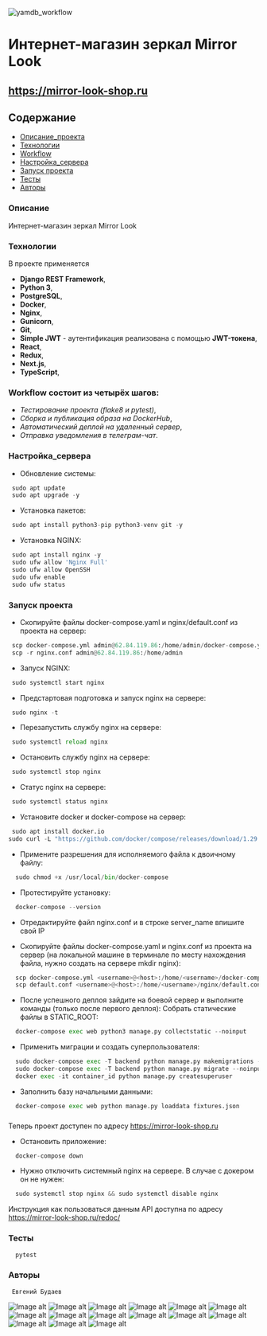 ![yamdb_workflow](https://github.com/EvgeniyBudaev/eccomerce_fullstack_mirrorlook_v3/actions/workflows/main.yml/badge.svg)

# Интернет-магазин зеркал Mirror Look

##  https://mirror-look-shop.ru

## Содержание
- [Описание_проекта](#Описание_проекта)
- [Технологии](#Технологии)
- [Workflow](#Workflow)
- [Настройка_сервера](#Настройка_сервера)
- [Запуск проекта](#Запуск_проекта)
- [Тесты](#Тесты)
- [Авторы](#Авторы)

### <a name="Описание_проекта">Описание</a>

Интернет-магазин зеркал Mirror Look

### <a name="Технологии">Технологии</a>

В проекте применяется
- **Django REST Framework**,
- **Python 3**,
- **PostgreSQL**,
- **Docker**,
- **Nginx**,
- **Gunicorn**,
- **Git**,
- **Simple JWT** - аутентификация реализована с помощью **JWT-токена**,
- **React**,
- **Redux**,
- **Next.js**,
- **TypeScript**,

### <a name="Workflow">Workflow состоит из четырёх шагов:</a>
- *Тестирование проекта (flake8 и pytest)*,
- *Сборка и публикация образа на DockerHub*,
- *Автоматический деплой на удаленный сервер*,
- *Отправка уведомления в телеграм-чат*.

### <a name="Настройка_сервера">Настройка_сервера</a>

- Обновление системы:

```python
 sudo apt update
 sudo apt upgrade -y  
```

- Установка пакетов:

```python
 sudo apt install python3-pip python3-venv git -y 
```

- Установка NGINX:

```python
 sudo apt install nginx -y
 sudo ufw allow 'Nginx Full'
 sudo ufw allow OpenSSH 
 sudo ufw enable 
 sudo ufw status 
```

### <a name="Запуск_проекта">Запуск проекта</a>

- Скопируйте файлы docker-compose.yaml и nginx/default.conf из проекта на сервер:

```python
 scp docker-compose.yml admin@62.84.119.86:/home/admin/docker-compose.yml
 scp -r nginx.conf admin@62.84.119.86:/home/admin
```

- Запуск NGINX:

```python
 sudo systemctl start nginx 
```

- Предстартовая подготовка и запуск nginx на сервере:

```python
 sudo nginx -t
```

- Перезапустить службу nginx на сервере:

```python
 sudo systemctl reload nginx
```

- Остановить службу nginx на сервере:

```python
 sudo systemctl stop nginx
```

- Статус nginx на сервере:

```python
 sudo systemctl status nginx
```

- Установите docker и docker-compose на сервер:

```python
 sudo apt install docker.io
sudo curl -L "https://github.com/docker/compose/releases/download/1.29.2/docker-compose-$(uname -s)-$(uname -m)" -o /usr/local/bin/docker-compose
```

- Примените разрешения для исполняемого файла к двоичному файлу:

```python
  sudo chmod +x /usr/local/bin/docker-compose
```

- Протестируйте установку:

```python
  docker-compose --version
```

-  Отредактируйте файл nginx.conf и в строке server_name впишите свой IP

- Скопируйте файлы docker-compose.yaml и nginx.conf из проекта на сервер
  (на локальной машине в терминале по месту нахождения файла,
  нужно создать на сервере mkdir nginx):

```python
  scp docker-compose.yml <username>@<host>:/home/<username>/docker-compose.yml
  scp default.conf <username>@<host>:/home/<username>/nginx/default.conf
```

- После успешного деплоя зайдите на боевой сервер и выполните команды (только после первого деплоя):
  Собрать статические файлы в STATIC_ROOT:
```python
  docker-compose exec web python3 manage.py collectstatic --noinput
```

- Применить миграции и создать суперпользователя:

```python
  sudo docker-compose exec -T backend python manage.py makemigrations --noinput
  sudo docker-compose exec -T backend python manage.py migrate --noinput
  docker exec -it container_id python manage.py createsuperuser
```

- Заполнить базу начальными данными:

```python
  docker-compose exec web python manage.py loaddata fixtures.json
```

###
Теперь проект доступен по адресу https://mirror-look-shop.ru

- Остановить приложение:

```python
  docker-compose down
```

- Нужно отключить системный nginx на сервере. В случае с докером он не нужен:

```python
  sudo systemctl stop nginx && sudo systemctl disable nginx
```


Инструкция как пользоваться данным API доступна по адресу https://mirror-look-shop.ru/redoc/

### <a name="Тесты">Тесты</a>
```python
  pytest
```

### <a name="Авторы">Авторы</a>
```
 Евгений Будаев
```

![Image alt](https://github.com/EvgeniyBudaev/eccomerce_fullstack_mirrorlook_v3/raw/main/frontend/public/images/presentation/home1.jpg)
![Image alt](https://github.com/EvgeniyBudaev/eccomerce_fullstack_mirrorlook_v3/raw/main/frontend/public/images/presentation/home2.jpg)
![Image alt](https://github.com/EvgeniyBudaev/eccomerce_fullstack_mirrorlook_v3/raw/main/frontend/public/images/presentation/home3.jpg)
![Image alt](https://github.com/EvgeniyBudaev/eccomerce_fullstack_mirrorlook_v3/raw/main/frontend/public/images/presentation/home4.jpg)
![Image alt](https://github.com/EvgeniyBudaev/eccomerce_fullstack_mirrorlook_v3/raw/main/frontend/public/images/presentation/home5.jpg)
![Image alt](https://github.com/EvgeniyBudaev/eccomerce_fullstack_mirrorlook_v3/raw/main/frontend/public/images/presentation/home6.jpg)
![Image alt](https://github.com/EvgeniyBudaev/eccomerce_fullstack_mirrorlook_v3/raw/main/frontend/public/images/presentation/login1.jpg)
![Image alt](https://github.com/EvgeniyBudaev/eccomerce_fullstack_mirrorlook_v3/raw/main/frontend/public/images/presentation/signup1.jpg)
![Image alt](https://github.com/EvgeniyBudaev/eccomerce_fullstack_mirrorlook_v3/raw/main/frontend/public/images/presentation/list1.jpg)
![Image alt](https://github.com/EvgeniyBudaev/eccomerce_fullstack_mirrorlook_v3/raw/main/frontend/public/images/presentation/list2.jpg)
![Image alt](https://github.com/EvgeniyBudaev/eccomerce_fullstack_mirrorlook_v3/raw/main/frontend/public/images/presentation/card1.jpg)
![Image alt](https://github.com/EvgeniyBudaev/eccomerce_fullstack_mirrorlook_v3/raw/main/frontend/public/images/presentation/cart1.jpg)
![Image alt](https://github.com/EvgeniyBudaev/eccomerce_fullstack_mirrorlook_v3/raw/main/frontend/public/images/presentation/shipping1.jpg)
![Image alt](https://github.com/EvgeniyBudaev/eccomerce_fullstack_mirrorlook_v3/raw/main/frontend/public/images/presentation/recipient1.jpg)
![Image alt](https://github.com/EvgeniyBudaev/eccomerce_fullstack_mirrorlook_v3/raw/main/frontend/public/images/presentation/order1.jpg)
